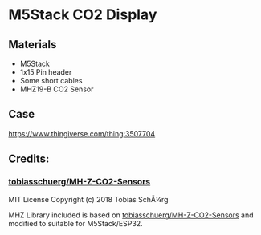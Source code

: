 # M5Stack CO2 Display


## Materials

- M5Stack
- 1x15 Pin header
- Some short cables
- MHZ19-B CO2 Sensor

## Case
https://www.thingiverse.com/thing:3507704


## Credits:

### [tobiasschuerg/MH-Z-CO2-Sensors](https://github.com/tobiasschuerg/MH-Z-CO2-Sensors)
MIT License
Copyright (c) 2018 Tobias SchÃ¼rg

MHZ Library included is based on [tobiasschuerg/MH-Z-CO2-Sensors](https://github.com/tobiasschuerg/MH-Z-CO2-Sensors) and modified to suitable for M5Stack/ESP32.



